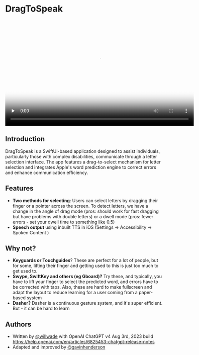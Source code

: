 # DragToSpeak


<video controls="controls" playsinline="playsinline" src="https://willwa.de/uploads/2024/edited-dragtospeak.mp4" width="600" height="337" poster="https://willwa.de/uploads/2024/c0364ceed9.png" preload="none"></video>
 
## Introduction

DragToSpeak is a SwiftUI-based application designed to assist individuals, particularly those with complex disabilities, communicate through a letter selection interface. The app features a drag-to-select mechanism for letter selection and integrates Apple's word prediction engine to correct errors and enhance communication efficiency.

## Features

- **Two methods for selecting**: Users can select letters by dragging their finger or a pointer across the screen. To detect letters, we have a change in the angle of drag mode (pros: should work for fast dragging but have problems with double letters) or a dwell mode (pros: fewer errors - set your dwell time to something like 0.5)
- **Speech output** using inbuilt TTS in iOS (Settings -> Accessibility -> Spoken Content )


## Why not?

- **Keyguards or Touchguides**? These are perfect for a lot of people, but for some, lifting their finger and getting used to this is just too much to get used to. 
- **Swype, SwiftKey and others (eg Gboard)?** Try these, and typically, you have to lift your finger to select the predicted word, and errors have to be corrected with taps. Also, these are hard to make fullscreen and adapt the layout to reduce learning for a user coming from a paper-based system
- **Dasher?** Dasher is a continuous gesture system, and it's super efficient. But - it can be hard to learn


## Authors

- Written by [@willwade](https://www.github.com/willwade) with OpenAI ChatGPT v4 Aug 3rd, 2023 build https://help.openai.com/en/articles/6825453-chatgpt-release-notes
- Adapted and improved by [@gavinhenderson](https://github.com/gavinhenderson)

